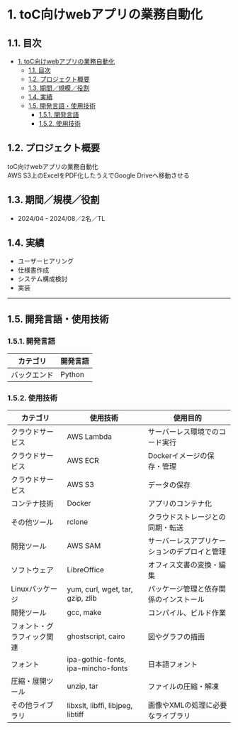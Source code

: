 # 1. toC向けwebアプリの業務自動化

## 1.1. 目次

- [1. toC向けwebアプリの業務自動化](#1-toC向けwebアプリの業務自動化)
  - [1.1. 目次](#11-目次)
  - [1.2. プロジェクト概要](#12-プロジェクト概要)
  - [1.3. 期間／規模／役割](#13-期間規模役割)
  - [1.4. 実績](#14-実績)
  - [1.5. 開発言語・使用技術](#15-開発言語使用技術)
    - [1.5.1. 開発言語](#151-開発言語)
    - [1.5.2. 使用技術](#152-使用技術)

## 1.2. プロジェクト概要

toC向けwebアプリの業務自動化<br>
AWS S3上のExcelをPDF化したうえでGoogle Driveへ移動させる

## 1.3. 期間／規模／役割

- 2024/04 - 2024/08／2名／TL

## 1.4. 実績

- ユーザーヒアリング
- 仕様書作成
- システム構成検討
- 実装

---

## 1.5. 開発言語・使用技術

### 1.5.1. 開発言語

| カテゴリ           | 開発言語               |
| ------------------ | ---------------------- |
| バックエンド       | Python                 |

### 1.5.2. 使用技術

| カテゴリ                   | 使用技術                             | 使用目的                                  |
| -------------------------- | ------------------------------------ | ----------------------------------------- |
| クラウドサービス           | AWS Lambda                           | サーバーレス環境でのコード実行              |
| クラウドサービス           | AWS ECR                              | Dockerイメージの保存・管理                  |
| クラウドサービス           | AWS S3                               | データの保存    |
| コンテナ技術               | Docker                               | アプリのコンテナ化                  |
| その他ツール               | rclone                               | クラウドストレージとの同期・転送               |
| 開発ツール                 | AWS SAM                              | サーバーレスアプリケーションのデプロイと管理  |
| ソフトウェア               | LibreOffice                          | オフィス文書の変換・編集                     |
| Linuxパッケージ            | yum, curl, wget, tar, gzip, zlib     | パッケージ管理と依存関係のインストール         |
| 開発ツール                 | gcc, make                            | コンパイル、ビルド作業                      |
| フォント・グラフィック関連  | ghostscript, cairo                   | 図やグラフの描画                            |
| フォント                    | ipa-gothic-fonts, ipa-mincho-fonts   | 日本語フォント                              |
| 圧縮・展開ツール           | unzip, tar                           | ファイルの圧縮・解凍                         |
| その他ライブラリ           | libxslt, libffi, libjpeg, libtiff    | 画像やXMLの処理に必要なライブラリ             |
